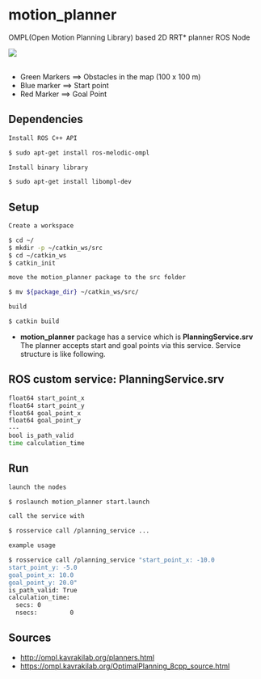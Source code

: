 # motion_planner

OMPL(Open Motion Planning Library) based 2D RRT* planner ROS Node

![](https://github.com/Kucukcollu/ford_otosan_solution/blob/master/figures/rviz_screenshot.png)<br></br>

* Green Markers ==> Obstacles in the map (100 x 100 m) 
* Blue marker   ==> Start point
* Red Marker    ==> Goal Point

## Dependencies

```bash
Install ROS C++ API

$ sudo apt-get install ros-melodic-ompl

Install binary library

$ sudo apt-get install libompl-dev
```

## Setup

```bash
Create a workspace

$ cd ~/
$ mkdir -p ~/catkin_ws/src
$ cd ~/catkin_ws
$ catkin_init

move the motion_planner package to the src folder

$ mv ${package_dir} ~/catkin_ws/src/

build

$ catkin build
```

- **motion_planner** package has a service which is **PlanningService.srv**
The planner accepts start and goal points via this service.
Service structure is like following.

## ROS custom service: PlanningService.srv
```bash
float64 start_point_x
float64 start_point_y
float64 goal_point_x
float64 goal_point_y
---
bool is_path_valid
time calculation_time
```

## Run

```bash
launch the nodes

$ roslaunch motion_planner start.launch

call the service with

$ rosservice call /planning_service ...

example usage

$ rosservice call /planning_service "start_point_x: -10.0
start_point_y: -5.0
goal_point_x: 10.0
goal_point_y: 20.0"
is_path_valid: True
calculation_time:
  secs: 0
  nsecs:         0

```

## Sources
- http://ompl.kavrakilab.org/planners.html
- https://ompl.kavrakilab.org/OptimalPlanning_8cpp_source.html
